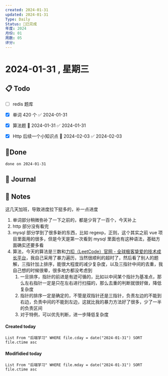```yaml
---
created: 2024-01-31
updated: 2024-01-31
Type: Daily
Status: 🎃已完成
年度: 2024
月份: 01
周数: 05
评分:
---
```

# 2024-01-31 , 星期三

## 📋 Todo
- [ ] redis 题库
- [x] 单词 420 个 ✅ 2024-01-31
- [x] 算法题 📅 2024-01-31 ✅ 2024-01-31
- [x] Http 后续一个小知识点 📅 2024-02-03 ✅ 2024-02-03


## 🍰Done
```tasks
done on 2024-01-31
```

## 📆 Journal


## 📑 Notes
这几天加班，导致进度拉下挺多的，补一点进度
1. 单词部分稍微弥补了一下之前的，都是少背了一百个，今天补上
2. http 部分没有看完
3. mysql 部分学到了很多新的东西，比如 regexp，正则，这个其实之前 vue 项目里面用的很多，但是今天是第一次看到 mysql 里面也有这种语法，基础方面确实还要多看
4. 算法，今天的算法是三数和[力扣（LeetCode）官网 - 全球极客挚爱的技术成长平台](https://leetcode.cn/problems/3sum/)，我自己采用了暴力遍历，当然很顺利的超时了，然后看了别人的题解，三指针加上排序，能很大程度的减少复杂度，以及三指针中间的去重，我自己想的时候很晕，很多地方都没考虑到
	1. 一旦排序，指针的前进是有迹可循的，比如以中间某个指针为基准点，那么左右指针一定是只在左右进行扫描的，那么去重的判断就很好做，降低复杂度
	2. 指针的排序一定是确定的，不管是双指针还是三指针，负责左边的不能到右边，负责中间的不能到左边，这就比我的暴力方法好了很多，少了一半的负责区间
	3. 对于特例，可以优先判断，进一步降低复杂度

#### Created today

```dataview
List From "后端学习" WHERE file.cday = date("2024-01-31") SORT file.ctime asc
```


#### Modifidied today

```dataview
List From "后端学习" WHERE file.mday = date("2024-01-31") SORT file.ctime asc
```